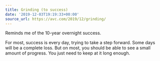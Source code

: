 ```yaml
---
title: Grinding (to success)
date: '2019-12-03T19:19:33+00:00'
source_url: https://avc.com/2019/12/grinding/
---
```

Reminds me of the 10-year overnight success.

For most, success is every day, trying to take a step forward. Some days will be a complete loss. But on most, you should be able to see a small amount of progress. You just need to keep at it long enough.
